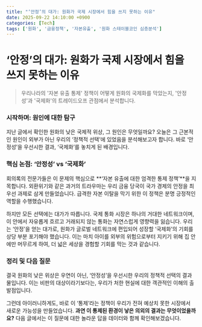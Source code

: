 ```yaml
---
title: "‘안정’의 대가: 원화가 국제 시장에서 힘을 쓰지 못하는 이유"
date: 2025-09-22 14:10:00 +0900
categories: [Tech]
tags: ['원화', '금융정책', '자본유출', '원화 스테이블코인 심층분석']
---
```


# ‘안정’의 대가: 원화가 국제 시장에서 힘을 쓰지 못하는 이유

> 우리나라의 '자본 유출 통제' 정책이 어떻게 원화의 국제화를 막았는지, '안정성'과 '국제화'의 트레이드오프 관점에서 분석합니다.

### 시작하며: 원인에 대한 탐구

지난 글에서 확인한 원화의 낮은 국제적 위상, 그 원인은 무엇일까요? 오늘은 그 근본적인 원인이 외부가 아닌 우리의 ‘정책적 선택’에 있었음을 분석해보고자 합니다. 바로 ‘안정성’을 우선시한 결과, ‘국제화’를 놓치게 된 배경입니다.

### 핵심 논점: ‘안정성’ vs ‘국제화’

회의록의 전문가들은 이 문제의 핵심으로 **‘자본 유출에 대한 엄격한 통제 정책’**을 지목합니다. 외환위기와 같은 과거의 트라우마는 우리 금융 당국이 국가 경제의 안정을 최우선 과제로 삼게 만들었습니다. 급격한 자본 이탈을 막기 위한 이 정책은 분명 긍정적인 역할을 수행했습니다.

하지만 모든 선택에는 대가가 따릅니다. 국제 통화 시장은 하나의 거대한 네트워크이며, 이 안에서 자유롭게 흐르고 거래되지 않는 통화는 자연스럽게 영향력을 잃습니다. 우리는 ‘안정’을 얻는 대가로, 원화가 글로벌 네트워크에 편입되어 성장할 ‘국제화’의 기회를 상당 부분 포기해야 했습니다. 이는 마치 아이를 외부의 위험으로부터 지키기 위해 집 안에만 머무르게 하여, 더 넓은 세상을 경험할 기회를 막는 것과 같습니다.

### 정리 및 다음 질문

결국 원화의 낮은 위상은 우연이 아닌, ‘안정성’을 우선시한 우리의 정책적 선택의 결과물입니다. 이는 비판의 대상이라기보다는, 우리가 처한 현실에 대한 객관적인 이해의 출발점입니다.

그런데 아이러니하게도, 바로 이 ‘통제’라는 정책이 우리가 전혀 예상치 못한 시장에서 새로운 가능성을 만들었습니다. **과연 이 통제된 환경이 낳은 의외의 결과는 무엇이었을까요?** 다음 글에서는 이 질문에 대한 놀라운 답을 데이터와 함께 확인해보겠습니다.
